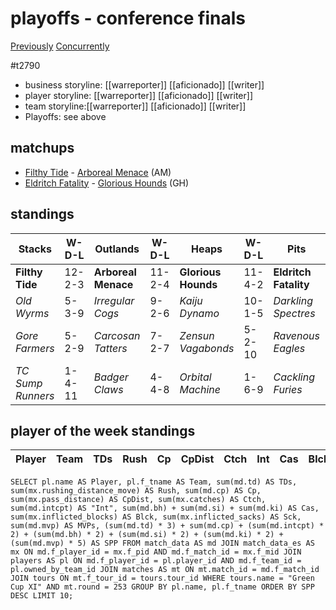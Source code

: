# playoffs - conference finals

[Previously](week17-divfinals)
[Concurrently](../ogiii/week13-semifinals)

#t2790


* business storyline: [[warreporter]] [[aficionado]] [[writer]]
* player storyline: [[warreporter]] [[aficionado]] [[writer]]
* team storyline:[[warreporter]] [[aficionado]] [[writer]]
* Playoffs: see above


## matchups

* [Filthy Tide](../../teams/filthytide) - [Arboreal Menace](../../teams/arbrealmenace) (AM)
* [Eldritch Fatality](../../teams/eldritchfatality) - [Glorious Hounds](../../teams/glorioushounds) (GH)


## standings

| Stacks | W-D-L | Outlands | W-D-L | Heaps | W-D-L | Pits | W-D-L |
|-------|-----|--|--|------|------|--|--|
| **Filthy Tide** | 12-2-3 | **Arboreal Menace** | 11-2-4 | **Glorious Hounds** | 11-4-2 | **Eldritch Fatality** | 13-0-4 |
| *Old Wyrms* | 5-3-9 | *Irregular Cogs* | 9-2-6 | *Kaiju Dynamo* | 10-1-5 | *Darkling Spectres* | 8-1-8 |
| *Gore Farmers* | 5-2-9 | *Carcosan Tatters* | 7-2-7 | *Zensun Vagabonds* | 5-2-10 | *Ravenous Eagles* | 5-3-7 |
| *TC Sump Runners* | 1-4-11 | *Badger Claws* | 4-4-8 | *Orbital Machine* | 1-6-9 | *Cackling Furies* | 5-2-9 |


## player of the week standings

| Player   | Team              | TDs  | Rush | Cp   | CpDist | Ctch | Int  | Cas  | Blck | Sck  | MVP  | SPP  |
|----------|-------------------|------|------|------|--------|------|------|------|------|------|------|------|


```
SELECT pl.name AS Player, pl.f_tname AS Team, sum(md.td) AS TDs, sum(mx.rushing_distance_move) AS Rush, sum(md.cp) AS Cp,	sum(mx.pass_distance) AS CpDist, sum(mx.catches) AS Ctch, sum(md.intcpt) AS "Int", sum(md.bh) + sum(md.si) + sum(md.ki) AS Cas, sum(mx.inflicted_blocks) AS Blck, sum(mx.inflicted_sacks) AS Sck, sum(md.mvp) AS MVPs, (sum(md.td) * 3) + sum(md.cp) + (sum(md.intcpt) * 2) + (sum(md.bh) * 2) + (sum(md.si) * 2) + (sum(md.ki) * 2) + (sum(md.mvp) * 5) AS SPP FROM match_data AS md JOIN match_data_es AS mx ON md.f_player_id = mx.f_pid AND md.f_match_id = mx.f_mid JOIN players AS pl ON md.f_player_id = pl.player_id AND md.f_team_id = pl.owned_by_team_id JOIN matches AS mt ON mt.match_id = md.f_match_id JOIN tours ON mt.f_tour_id = tours.tour_id WHERE tours.name = "Green Cup XI" AND mt.round = 253 GROUP BY pl.name, pl.f_tname ORDER BY SPP DESC LIMIT 10;
```
